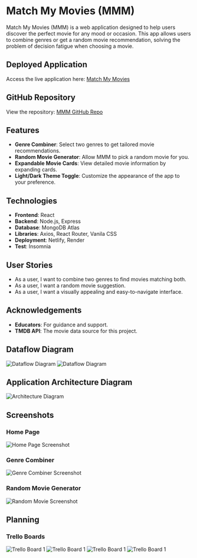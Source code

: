 # Match My Movies (MMM)

Match My Movies (MMM) is a web application designed to help users discover the perfect movie for any mood or occasion. This app allows users to combine genres or get a random movie recommendation, solving the problem of decision fatigue when choosing a movie.

## Deployed Application

Access the live application here: [Match My Movies](https://matchmymovies.com)

## GitHub Repository

View the repository: [MMM GitHub Repo](https://github.com/Match-My-Movies)

## Features

- **Genre Combiner**: Select two genres to get tailored movie recommendations.
- **Random Movie Generator**: Allow MMM to pick a random movie for you.
- **Expandable Movie Cards**: View detailed movie information by expanding cards.
- **Light/Dark Theme Toggle**: Customize the appearance of the app to your preference.

## Technologies

- **Frontend**: React
- **Backend**: Node.js, Express
- **Database**: MongoDB Atlas
- **Libraries**: Axios, React Router, Vanila CSS
- **Deployment**: Netlify, Render
- **Test**: Insomnia

## User Stories
- As a user, I want to combine two genres to find movies matching both.
- As a user, I want a random movie suggestion.
- As a user, I want a visually appealing and easy-to-navigate interface.

## Acknowledgements
- **Educators**: For guidance and support.
- **TMDB API**: The movie data source for this project.

## Dataflow Diagram
![Dataflow Diagram](./docs/diagrams/dataflow-diagram-0.png)
![Dataflow Diagram](./docs/diagrams/dataflow-diagram-1.png)

## Application Architecture Diagram
![Architecture Diagram](./docs/diagrams/app-architecture-diagram.png)

## Screenshots
### Home Page
![Home Page Screenshot](./docs/deployed/home-page.png)

### Genre Combiner
![Genre Combiner Screenshot](./docs/deployed/genre-combined-page.png)

### Random Movie Generator
![Random Movie Screenshot](./docs/deployed/random-movie-page.png)

## Planning
### Trello Boards
![Trello Board 1](./docs/planning/trello-board-initial.png)
![Trello Board 1](./docs/planning/trello-board-midway-1.png)
![Trello Board 1](./docs/planning/trello-board-midway-2.png)
![Trello Board 1](./docs/planning/trello-board-final.png)
